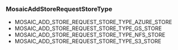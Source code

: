 ### MosaicAddStoreRequestStoreType


- MOSAIC_ADD_STORE_REQUEST_STORE_TYPE_AZURE_STORE
- MOSAIC_ADD_STORE_REQUEST_STORE_TYPE_GS_STORE
- MOSAIC_ADD_STORE_REQUEST_STORE_TYPE_NFS_STORE
- MOSAIC_ADD_STORE_REQUEST_STORE_TYPE_S3_STORE

